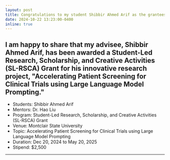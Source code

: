 ```yaml
---
layout: post
title: Congratulations to my student Shibbir Ahmed Arif as the grantees of the inaugural Student-Led Research, Scholarship, and Creative Activities Grants Program at MSU!
date: 2024-10-22 13:23:00-0400
inline: true
---
```


I am happy to share that my advisee, Shibbir Ahmed Arif, has been awarded a Student-Led Research, Scholarship, and Creative Activities (SL-RSCA) Grant for his innovative research project, "Accelerating Patient Screening for Clinical Trials using Large Language Model Prompting."
------------------------

- Students: Shibbir Ahmed Arif
- Mentors: Dr. Hao Liu
- Program: Student-Led Research, Scholarship, and Creative Activities (SL-RSCA) Grant
- Venue: Montclair State University
- Topic: Accelerating Patient Screening for Clinical Trials using Large Language Model Prompting
- Duration: Dec 20, 2024 to May 20, 2025
- Stipend: $2,500 

----------------------------------
